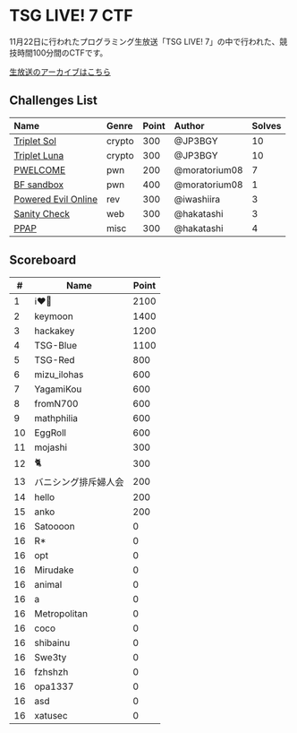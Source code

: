# TSG LIVE! 7 CTF

11月22日に行われたプログラミング生放送「TSG LIVE! 7」の中で行われた、競技時間100分間のCTFです。

[生放送のアーカイブはこちら](https://youtu.be/VevmAu-PhMc)

## Challenges List

**Name**|**Genre**|**Point**|**Author**|**Solves**
:------|:------|:------|:------|:------
[Triplet Sol](crypto/triplet-sol)|crypto|300|@JP3BGY|10
[Triplet Luna](crypto/triplet-luna)|crypto|300|@JP3BGY|10
[PWELCOME](pwn/welcome_pwn)|pwn|200|@moratorium08|7
[BF sandbox](pwn/easybf)|pwn|400|@moratorium08|1
[Powered Evil Online](rev/PoweredEvilOnline)|rev|300|@iwashiira|3
[Sanity Check](web/sanity_check)|web|300|@hakatashi|3
[PPAP](misc/ppap)|misc|300|@hakatashi|4

## Scoreboard

| #  | Name            | Point |
|----|-----------------|------|
|1	 |ℹ️❤️🐻	|2100
|2	 |keymoon	|1400
|3	 |hackakey	|1200
|4	 |TSG-Blue	|1100
|5	 |TSG-Red	|800
|6	 |mizu_ilohas	|600
|7	 |YagamiKou	|600
|8	 |fromN700	|600
|9	 |mathphilia	|600
|10	 |EggRoll	|600
|11	 |mojashi	|300
|12	 |🐈	|300
|13	 |バニシング排斥婦人会	|200
|14	 |hello	|200
|15	 |anko	|200
|16	 |Satoooon	|0
|16	 |R*	|0
|16	 |opt	|0
|16	 |Mirudake	|0
|16	 |animal	|0
|16	 |a	|0
|16	 |Metropolitan	|0
|16	 |coco	|0
|16	 |shibainu	|0
|16	 |Swe3ty	|0
|16	 |fzhshzh	|0
|16	 |opa1337	|0
|16	 |asd	|0
|16	 |xatusec	|0

